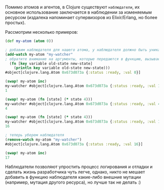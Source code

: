 Помимо атомов и агентов, в Clojure существуют `наблюдатели`, их основное использование заключается в наблюдении за изменяемым ресурсом (издалека напоминает супервизоров из Elixir/Erlang, но более простых).

Рассмотрим несколько примеров:

```clojure
(def my-atom (atom 0))

; добавим наблюдателя для нашего атома, у наблюдателя должно быть уникальное имя
(add-watch my-atom "my-watcher"
; обратите внимание на аргументы, которые передаются в функцию, вызываемую наблюдателем при изменении состояния
  (fn [key variable old-state new-state]
    (println key variable old-state new-state)))
#object[clojure.lang.Atom 0x673d073a {:status :ready, :val 0}]

(swap! my-atom inc)
my-watcher #object[clojure.lang.Atom 0x673d073a {:status :ready, :val 1}] 0 1
1

(swap! my-atom (fn [state] (* state 4)))
my-watcher #object[clojure.lang.Atom 0x673d073a {:status :ready, :val 4}] 1 4
4

(swap! my-atom (fn [state] (* state 4)))
my-watcher #object[clojure.lang.Atom 0x673d073a {:status :ready, :val 16}] 4 16
16

; теперь уберем наблюдателя
(remove-watch my-atom "my-watcher")
#object[clojure.lang.Atom 0x673d073a {:status :ready, :val 16}]

(swap! my-atom inc)
17
```

Наблюдатели позволяют упростить процесс логирования и отладки и сделать жизнь разработчика чуть легче, однако, никто не мешает добавить в функцию наблюдателя какие-либо внешние мутации (например, мутация другого ресурса), но лучше так не делать :)
